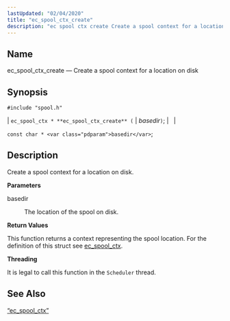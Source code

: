```yaml
---
lastUpdated: "02/04/2020"
title: "ec_spool_ctx_create"
description: "ec spool ctx create Create a spool context for a location on disk ec spool ctx ec spool ctx create basedir const char basedir Create a spool context for a location on disk basedir The location of the spool on disk This function returns a context representing the spool location..."
---
```


<a name="apis.ec_spool_ctx_create"></a> 
## Name

ec_spool_ctx_create — Create a spool context for a location on disk

## Synopsis

`#include "spool.h"`

| `ec_spool_ctx * **ec_spool_ctx_create** (` | <var class="pdparam">basedir</var>`)`; |   |

`const char * <var class="pdparam">basedir</var>`;<a name="idp62282512"></a> 
## Description

Create a spool context for a location on disk.

**<a name="idp62283744"></a> Parameters**

<dl class="variablelist">

<dt>basedir</dt>

<dd>

The location of the spool on disk.

</dd>

</dl>

**<a name="idp62286496"></a> Return Values**

This function returns a context representing the spool location. For the definition of this struct see [ec_spool_ctx](/momentum/3/3-api/structs-ec-spool-ctx).

**<a name="idp62288224"></a> Threading**

It is legal to call this function in the `Scheduler` thread.

<a name="idp62289760"></a> 
## See Also

[“ec_spool_ctx”](/momentum/3/3-api/structs-ec-spool-ctx)